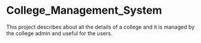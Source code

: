 # College_Management_System
This project describes about all the details of a college and it is managed by the college admin and useful for the users. 
